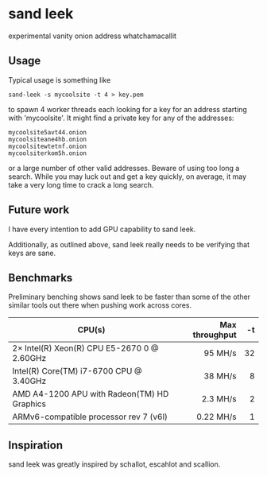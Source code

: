 # sand leek
experimental vanity onion address whatchamacallit

## Usage

Typical usage is something like

	sand-leek -s mycoolsite -t 4 > key.pem

to spawn 4 worker threads each looking for a key for an address starting
with 'mycoolsite'. It might find a private key for any of the addresses:

	mycoolsite5avt44.onion
	mycoolsiteane4hb.onion
	mycoolsitewtetnf.onion
	mycoolsiterkom5h.onion

or a large number of other valid addresses. Beware of using too long a
search. While you may luck out and get a key quickly, on average, it
may take a very long time to crack a long search.

## Future work
I have every intention to add GPU capability to sand leek.

Additionally, as outlined above, sand leek really needs to be verifying
that keys are sane.

## Benchmarks
Preliminary benching shows sand leek to be faster than some of the other
similar tools out there when pushing work across cores.

| CPU(s)                                      | Max throughput | -t |
|---------------------------------------------|---------------:|---:|
| 2× Intel(R) Xeon(R) CPU E5-2670 0 @ 2.60GHz |        95 MH/s | 32 |
| Intel(R) Core(TM) i7-6700 CPU @ 3.40GHz     |        38 MH/s |  8 |
| AMD A4-1200 APU with Radeon(TM) HD Graphics |       2.3 MH/s |  2 |
| ARMv6-compatible processor rev 7 (v6l)      |      0.22 MH/s |  1 |

## Inspiration
sand leek was greatly inspired by schallot, escahlot and scallion.

